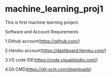 # machine_learning_proj1
This is first machine learning project.

Software and Account Requirements

1.Github account(https://github.com/)

2.Heroku account(https://dashboard.heroku.com/)

3.VS code IDE(https://code.visualstudio.com/)

4.Git CMD(https://git-scm.com/downloads)